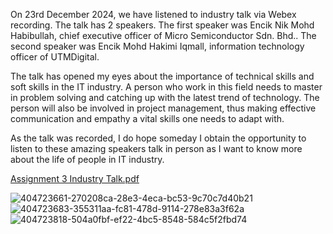 On 23rd December 2024, we have listened to industry talk via Webex recording. 
The talk has 2 speakers. 
The first speaker was Encik Nik Mohd Habibullah, chief executive officer of Micro Semiconductor Sdn. Bhd.. 
The second speaker was Encik Mohd Hakimi Iqmall, information technology officer of UTMDigital.

The talk has opened my eyes about the importance of technical skills and soft skills in the IT industry. 
A person who work in this field needs to master in problem solving and catching up with the latest trend of technology. 
The person will also be involved in project management, thus making effective communication and empathy a vital skills one needs to adapt with.

As the talk was recorded, I do hope someday I obtain the opportunity to listen to these amazing speakers talk in person as I want to know more about the life of people in IT industry.

[Assignment 3 Industry Talk.pdf](https://github.com/user-attachments/files/18760135/Assignment.3.Industry.Talk.pdf)

![404723661-270208ca-28e3-4eca-bc53-9c70c7d40b21](https://github.com/user-attachments/assets/772cb8e8-e0aa-491f-b0e1-b8c9ca7599d7)
![404723683-355311aa-fc81-478d-9114-278e83a3f62a](https://github.com/user-attachments/assets/291da4b1-2b13-46c8-ac67-f794ead0c7ed)
![404723818-504a0fbf-ef22-4bc5-8548-584c5f2fbd74](https://github.com/user-attachments/assets/80290f0f-82b4-4b00-9268-ab5677453cf8)


